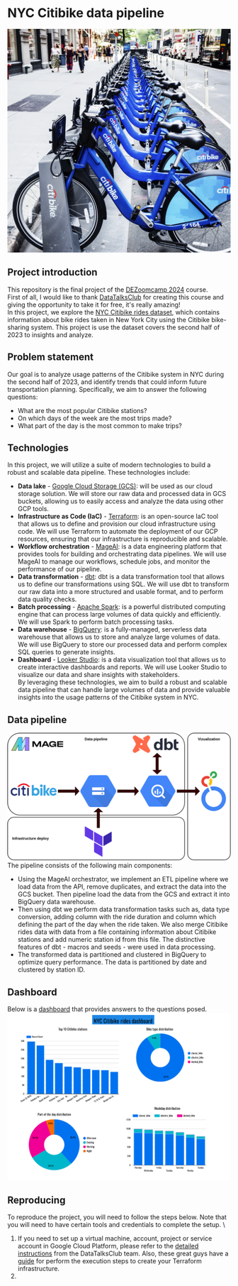 # NYC Citibike data pipeline
![Alt text](images/Citibikes-NYC-916126092.webp)
## **Project introduction** 
This repository is the final project of the [DEZoomcamp 2024](https://github.com/DataTalksClub/data-engineering-zoomcamp/tree/main) course. \
First of all, I would like to thank [DataTalksClub](https://github.com/DataTalksClub) for creating this course and giving the opportunity to take it for free, it's really amazing! \
In this project, we explore the [NYC Citibike rides dataset](https://s3.amazonaws.com/tripdata/index.html), which contains information about bike rides taken in New York City using the Citibike bike-sharing system. This project is use the dataset covers the second half of 2023 to insights and analyze.
## **Problem statement**
Our goal is to analyze usage patterns of the Citibike system in NYC during the second half of 2023, and identify trends that could inform future transportation planning. Specifically, we aim to answer the following questions: 
- What are the most popular Citibike stations?
- On which days of the week are the most trips made?
- What part of the day is the most common to make trips?
## **Technologies**
In this project, we will utilize a suite of modern technologies to build a robust and scalable data pipeline. These technologies include:
- **Data lake** - [Google Cloud Storage (GCS)](https://cloud.google.com/storage): will be used as our cloud storage solution. We will store our raw data and processed data in GCS buckets, allowing us to easily access and analyze the data using other GCP tools.
- **Infrastructure as Code (IaC)** - [Terraform](https://www.terraform.io/): is an open-source IaC tool that allows us to define and provision our cloud infrastructure using code. We will use Terraform to automate the deployment of our GCP resources, ensuring that our infrastructure is reproducible and scalable.
- **Workflow orchestration** - [MageAI](https://www.mage.ai/): is a data engineering platform that provides tools for building and orchestrating data pipelines. We will use MageAI to manage our workflows, schedule jobs, and monitor the performance of our pipeline.
- **Data transformation** - [dbt](https://www.getdbt.com/): dbt is a data transformation tool that allows us to define our transformations using SQL. We will use dbt to transform our raw data into a more structured and usable format, and to perform data quality checks.
- **Batch processing** - [Apache Spark](https://spark.apache.org/): is a powerful distributed computing engine that can process large volumes of data quickly and efficiently. We will use Spark to perform batch processing tasks.
- **Data warehouse** - [BigQuery](https://cloud.google.com/bigquery): is a fully-managed, serverless data warehouse that allows us to store and analyze large volumes of data. We will use BigQuery to store our processed data and perform complex SQL queries to generate insights.
- **Dashboard** - [Looker Studio](https://lookerstudio.google.com/): is a data visualization tool that allows us to create interactive dashboards and reports. We will use Looker Studio to visualize our data and share insights with stakeholders. \
By leveraging these technologies, we aim to build a robust and scalable data pipeline that can handle large volumes of data and provide valuable insights into the usage patterns of the Citibike system in NYC.
## **Data pipeline**
![Alt text](images/pipeline.png)
The pipeline consists of the following main components:
- Using the MageAI orchestrator, we implement an ETL pipeline where we load data from the API, remove duplicates, and extract the data into the GCS bucket. Then pipeline load the data from the GCS and extract it into BigQuery data warehouse.
- Then using dbt we perform data transformation tasks such as, data type conversion, adding column with the ride duration and column which defining the part of the day when the ride taken. We also merge Citibike rides data with data from a file containing information about Citibike stations and add numeric station id from this file. The distinctive features of dbt - macros and seeds - were used in data processing.
- The transformed data is partitioned and clustered in BigQuery to optimize query performance. The data is partitioned by date and clustered by station ID.
## **Dashboard**
Below is a [dashboard](https://lookerstudio.google.com/s/hVFgIfuZ_GM) that provides answers to the questions posed. 
![Alt text](images/citibike_dashoard.png)
## **Reproducing**
To reproduce the project, you will need to follow the steps below. Note that you will need to have certain tools and credentials to complete the setup. \
  1. If you need to set up a virtual machine, account, project or service account in Google Cloud Platform, please refer to the [detailed instructions](https://github.com/DataTalksClub/data-engineering-zoomcamp/tree/main/01-docker-terraform/1_terraform_gcp) from the DataTalksClub team. Also, these great guys have a [guide](https://github.com/DataTalksClub/data-engineering-zoomcamp/tree/main/01-docker-terraform/1_terraform_gcp/terraform) for perform the execution steps to create your Terraform infrastructure.
  2. 


